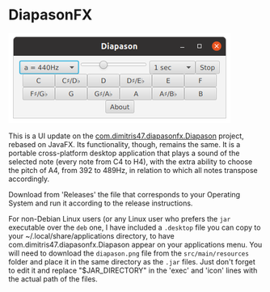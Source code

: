 # DiapasonFX

![screenshot](/screenshots/diap_sshot.png)

This is a UI update on the <a href="https://www.github.com/dimitris47/diapason">com.dimitris47.diapasonfx.Diapason</a> project, rebased on JavaFX. Its functionality, though, remains the same. It is a portable cross-platform desktop application that plays a sound of the selected note (every note from C4 to H4), with the extra ability to choose the pitch of A4, from 392 to 489Hz, in relation to which all notes transpose accordingly.

Download from 'Releases' the file that corresponds to your Operating System and run it according to the release instructions.

For non-Debian Linux users (or any Linux user who prefers the <code>jar</code> executable over the <code>deb</code> one, I have included a <code>.desktop</code> file you can copy to your ~/.local/share/applications directory, to have com.dimitris47.diapasonfx.Diapason appear on your applications menu. You will need to download the <code>diapason.png</code> file from the <code>src/main/resources</code> folder and place it in the same directory as the <code>.jar</code> files. Just don't forget to edit it and replace "$JAR_DIRECTORY" in the 'exec' and 'icon' lines with the actual path of the files.
